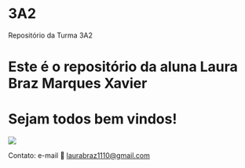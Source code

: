 # 3A2

Repositório da Turma 3A2

# Este é o repositório da aluna Laura Braz Marques Xavier

# Sejam todos bem vindos!

![](https://media1.tenor.com/m/gZU3n_9Nv2EAAAAC/cat-cat-stare.gif)

Contato: e-mail 📧 laurabraz1110@gmail.com
